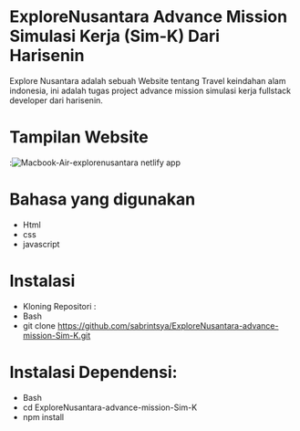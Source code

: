 # ExploreNusantara Advance Mission Simulasi Kerja (Sim-K) Dari Harisenin
Explore Nusantara adalah sebuah Website tentang Travel keindahan alam indonesia, ini adalah tugas project advance mission simulasi kerja fullstack developer dari harisenin.

# Tampilan Website 
:![Macbook-Air-explorenusantara netlify app](https://github.com/user-attachments/assets/fad1fb56-8761-498b-84b2-34f2a60d91c6)

# Bahasa yang digunakan 
- Html
- css
- javascript

# Instalasi
- Kloning Repositori :
- Bash
- git clone https://github.com/sabrintsya/ExploreNusantara-advance-mission-Sim-K.git

# Instalasi Dependensi:
- Bash
- cd ExploreNusantara-advance-mission-Sim-K
- npm install



